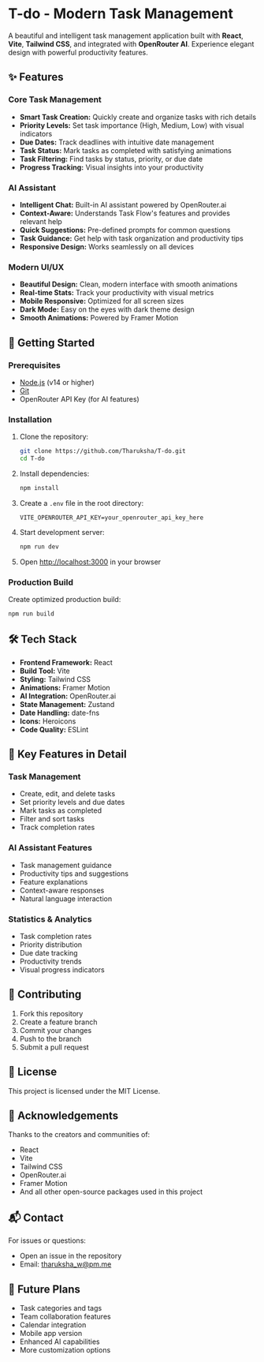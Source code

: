# T-do - Modern Task Management

A beautiful and intelligent task management application built with **React**, **Vite**, **Tailwind CSS**, and integrated with **OpenRouter AI**. Experience elegant design with powerful productivity features.

## ✨ Features

### Core Task Management
- **Smart Task Creation:** Quickly create and organize tasks with rich details
- **Priority Levels:** Set task importance (High, Medium, Low) with visual indicators
- **Due Dates:** Track deadlines with intuitive date management
- **Task Status:** Mark tasks as completed with satisfying animations
- **Task Filtering:** Find tasks by status, priority, or due date
- **Progress Tracking:** Visual insights into your productivity

### AI Assistant
- **Intelligent Chat:** Built-in AI assistant powered by OpenRouter.ai
- **Context-Aware:** Understands Task Flow's features and provides relevant help
- **Quick Suggestions:** Pre-defined prompts for common questions
- **Task Guidance:** Get help with task organization and productivity tips
- **Responsive Design:** Works seamlessly on all devices

### Modern UI/UX
- **Beautiful Design:** Clean, modern interface with smooth animations
- **Real-time Stats:** Track your productivity with visual metrics
- **Mobile Responsive:** Optimized for all screen sizes
- **Dark Mode:** Easy on the eyes with dark theme design
- **Smooth Animations:** Powered by Framer Motion

## 🚀 Getting Started

### Prerequisites

- [Node.js](https://nodejs.org/) (v14 or higher)
- [Git](https://git-scm.com/)
- OpenRouter API Key (for AI features)

### Installation

1. Clone the repository:
   ```bash
   git clone https://github.com/Tharuksha/T-do.git
   cd T-do
   ```

2. Install dependencies:
   ```bash
   npm install
   ```

3. Create a `.env` file in the root directory:
   ```env
   VITE_OPENROUTER_API_KEY=your_openrouter_api_key_here
   ```

4. Start development server:
   ```bash
   npm run dev
   ```

5. Open [http://localhost:3000](http://localhost:3000) in your browser

### Production Build

Create optimized production build:
```bash
npm run build
```

## 🛠️ Tech Stack

- **Frontend Framework:** React
- **Build Tool:** Vite
- **Styling:** Tailwind CSS
- **Animations:** Framer Motion
- **AI Integration:** OpenRouter.ai
- **State Management:** Zustand
- **Date Handling:** date-fns
- **Icons:** Heroicons
- **Code Quality:** ESLint

## 🎯 Key Features in Detail

### Task Management
- Create, edit, and delete tasks
- Set priority levels and due dates
- Mark tasks as completed
- Filter and sort tasks
- Track completion rates

### AI Assistant Features
- Task management guidance
- Productivity tips and suggestions
- Feature explanations
- Context-aware responses
- Natural language interaction

### Statistics & Analytics
- Task completion rates
- Priority distribution
- Due date tracking
- Productivity trends
- Visual progress indicators

## 🤝 Contributing

1. Fork this repository
2. Create a feature branch
3. Commit your changes
4. Push to the branch
5. Submit a pull request

## 📜 License

This project is licensed under the MIT License.

## 🙌 Acknowledgements

Thanks to the creators and communities of:
- React
- Vite
- Tailwind CSS
- OpenRouter.ai
- Framer Motion
- And all other open-source packages used in this project

## 📬 Contact

For issues or questions:
- Open an issue in the repository
- Email: tharuksha_w@pm.me

## 🔮 Future Plans

- Task categories and tags
- Team collaboration features
- Calendar integration
- Mobile app version
- Enhanced AI capabilities
- More customization options
